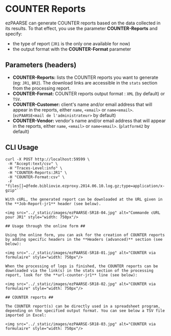 # COUNTER Reports #

ezPAARSE can generate COUNTER reports based on the data collected in its results.
To that effect, you use the parameter **COUNTER-Reports** and specify:
  * the type of report (`JR1` is the only one available for now)
  * the output format with the **COUNTER-Format** parameter


## Parameters (headers) ##

-   **COUNTER-Reports:** lists the COUNTER reports you want to generate (eg: `JR1`, `BR2`). The download links are accessible in the `stats` section from the processing report.
-   **COUNTER-Format:** COUNTER reports output format : `XML` (by default) or `TSV`.
-   **COUNTER-Customer:** client's name and/or email address that will appear in the reports, either `name`, `<email>` or `name<email>`. (`ezPAARSE<mail de l'administrateur>` by default)
-   **COUNTER-Vendor:** vendor's name and/or email address that will appear in the reports, either `name`, `<email>` or `name<email>`. (`platform42` by default)

## CLI Usage ##

```shell
curl -X POST http://localhost:59599 \
 -H "Accept:text/csv" \
 -H "Traces-Level:info" \
 -H "COUNTER-Reports:JR1" \
 -H "COUNTER-Format:csv" \
 -F "files[]=@fede.bibliovie.ezproxy.2014.06.10.log.gz;type=application/x-gzip"```

With cURL, the generated report can be downloaded at the URL given in the **Job-Report-jr1** header (see below).

<img src="../_static/images/ezPAARSE-SR18-04.jpg" alt="Commande cURL pour JR1" style="width: 750px"/>

## Usage through the online form ##

Using the online form, you can ask for the creation of COUNTER reports by adding specific headers in the **Headers (advanced)** section (see below):

<img src="../_static/images/ezPAARSE-SR18-01.jpg" alt="COUNTER via formulaire" style="width: 750px"/>

When the processing of logs is finished, the COUNTER reports can be downloaded via the link(s) in the stats section of the processing report, look for the **url-counter-jr1** line (see below):

<img src="../_static/images/ezPAARSE-SR18-02.jpg" alt="COUNTER via formulaire" style="width: 750px"/>

## COUNTER reports ##

The COUNTER report(s) can be directly used in a spreadsheet program, depending on the specified output format. You can see below a TSV file imported in Excel:

<img src="../_static/images/ezPAARSE-SR18-03.jpg" alt="COUNTER via formulaire" style="width: 750px"/>

